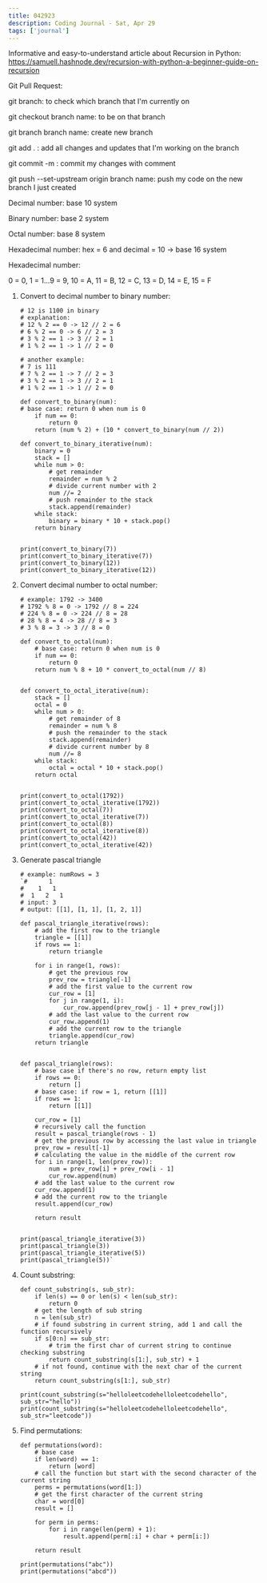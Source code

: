 ```yaml
---
title: 042923
description: Coding Journal - Sat, Apr 29
tags: ['journal']
---
```

Informative and easy-to-understand article about Recursion in Python: https://samuell.hashnode.dev/recursion-with-python-a-beginner-guide-on-recursion

Git Pull Request:

git branch: to check which branch that I'm currently on

git checkout branch name: to be on that branch

git branch branch name: create new branch

git add . : add all changes and updates that I'm working on the branch

git commit -m : commit my changes with comment

git push --set-upstream origin branch name: push my code on the new branch I just created

Decimal number: base 10 system

Binary number: base 2 system

Octal number: base 8 system

Hexadecimal number: hex = 6 and decimal = 10 -> base 16 system

Hexadecimal number:

0 = 0, 1 = 1...9 = 9, 10 = A, 11 = B, 12 = C, 13 = D, 14 = E, 15 = F


1. Convert to decimal number to binary number:
    ```
    # 12 is 1100 in binary
    # explanation:
    # 12 % 2 == 0 -> 12 // 2 = 6
    # 6 % 2 == 0 -> 6 // 2 = 3
    # 3 % 2 == 1 -> 3 // 2 = 1
    # 1 % 2 == 1 -> 1 // 2 = 0

    # another example:
    # 7 is 111
    # 7 % 2 == 1 -> 7 // 2 = 3
    # 3 % 2 == 1 -> 3 // 2 = 1
    # 1 % 2 == 1 -> 1 // 2 = 0

    def convert_to_binary(num):
    # base case: return 0 when num is 0
        if num == 0:
            return 0
        return (num % 2) + (10 * convert_to_binary(num // 2))

    def convert_to_binary_iterative(num):
        binary = 0
        stack = []
        while num > 0:
            # get remainder
            remainder = num % 2
            # divide current number with 2
            num //= 2
            # push remainder to the stack
            stack.append(remainder)
        while stack:
            binary = binary * 10 + stack.pop()
        return binary


    print(convert_to_binary(7))
    print(convert_to_binary_iterative(7))
    print(convert_to_binary(12))
    print(convert_to_binary_iterative(12))
    ```

2. Convert decimal number to octal number:
    ```
    # example: 1792 -> 3400
    # 1792 % 8 = 0 -> 1792 // 8 = 224
    # 224 % 8 = 0 -> 224 // 8 = 28
    # 28 % 8 = 4 -> 28 // 8 = 3
    # 3 % 8 = 3 -> 3 // 8 = 0

    def convert_to_octal(num):
        # base case: return 0 when num is 0
        if num == 0:
            return 0
        return num % 8 + 10 * convert_to_octal(num // 8)


    def convert_to_octal_iterative(num):
        stack = []
        octal = 0
        while num > 0:
            # get remainder of 8
            remainder = num % 8
            # push the remainder to the stack
            stack.append(remainder)
            # divide current number by 8
            num //= 8
        while stack:
            octal = octal * 10 + stack.pop()
        return octal


    print(convert_to_octal(1792))
    print(convert_to_octal_iterative(1792))
    print(convert_to_octal(7))
    print(convert_to_octal_iterative(7))
    print(convert_to_octal(8))
    print(convert_to_octal_iterative(8))
    print(convert_to_octal(42))
    print(convert_to_octal_iterative(42))
    ```

3. Generate pascal triangle
    ```
    # example: numRows = 3
    `#      1
    #    1   1
    #  1   2   1
    # input: 3
    # output: [[1], [1, 1], [1, 2, 1]]

    def pascal_triangle_iterative(rows):
        # add the first row to the triangle
        triangle = [[1]]
        if rows == 1:
            return triangle

        for i in range(1, rows):
            # get the previous row
            prev_row = triangle[-1]
            # add the first value to the current row
            cur_row = [1]
            for j in range(1, i):
                cur_row.append(prev_row[j - 1] + prev_row[j])
            # add the last value to the current row
            cur_row.append(1)
            # add the current row to the triangle
            triangle.append(cur_row)
        return triangle


    def pascal_triangle(rows):
        # base case if there's no row, return empty list
        if rows == 0:
            return []
        # base case: if row = 1, return [[1]]
        if rows == 1:
            return [[1]]

        cur_row = [1]
        # recursively call the function
        result = pascal_triangle(rows - 1)
        # get the previous row by accessing the last value in triangle
        prev_row = result[-1]
        # calculating the value in the middle of the current row
        for i in range(1, len(prev_row)):
            num = prev_row[i] + prev_row[i - 1]
            cur_row.append(num)
        # add the last value to the current row
        cur_row.append(1)
        # add the current row to the triangle
        result.append(cur_row)

        return result


    print(pascal_triangle_iterative(3))
    print(pascal_triangle(3))
    print(pascal_triangle_iterative(5))
    print(pascal_triangle(5))`
    ```

4. Count substring:
    ```
    def count_substring(s, sub_str):
        if len(s) == 0 or len(s) < len(sub_str):
            return 0
        # get the length of sub string
        n = len(sub_str)
        # if found substring in current string, add 1 and call the function recursively
        if s[0:n] == sub_str:
            # trim the first char of current string to continue checking substring
            return count_substring(s[1:], sub_str) + 1
        # if not found, continue with the next char of the current string
        return count_substring(s[1:], sub_str)

    print(count_substring(s="helloleetcodehelloleetcodehello", sub_str="hello"))
    print(count_substring(s="helloleetcodehelloleetcodehello", sub_str="leetcode"))
    ```

5. Find permutations:
    ```
    def permutations(word):
        # base case
        if len(word) == 1:
            return [word]
        # call the function but start with the second character of the current string
        perms = permutations(word[1:])
        # get the first character of the current string
        char = word[0]
        result = []

        for perm in perms:
            for i in range(len(perm) + 1):
                result.append(perm[:i] + char + perm[i:])

        return result

    print(permutations("abc"))
    print(permutations("abcd"))
    ```